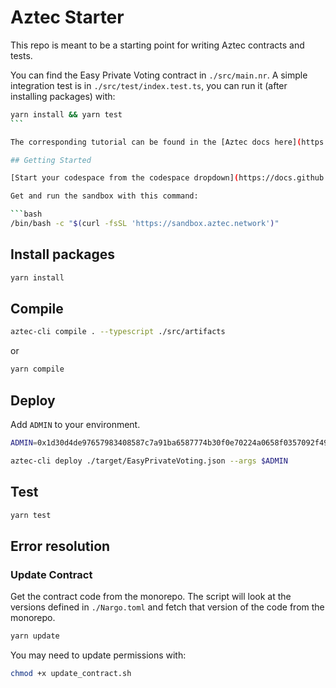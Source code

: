 # Aztec Starter

This repo is meant to be a starting point for writing Aztec contracts and tests.

You can find the Easy Private Voting contract in `./src/main.nr`. A simple integration test is in `./src/test/index.test.ts`, you can run it (after installing packages) with:

````bash
yarn install && yarn test
```

The corresponding tutorial can be found in the [Aztec docs here](https://docs.aztec.network/dev_docs/tutorials/writing_private_voting_contract).

## Getting Started

[Start your codespace from the codespace dropdown](https://docs.github.com/en/codespaces/getting-started/quickstart).

Get and run the sandbox with this command:

```bash
/bin/bash -c "$(curl -fsSL 'https://sandbox.aztec.network')"
````

## Install packages

```bash
yarn install
```

## Compile

```bash
aztec-cli compile . --typescript ./src/artifacts
```

or

```bash
yarn compile
```

## Deploy

Add `ADMIN` to your environment.

```bash
ADMIN=0x1d30d4de97657983408587c7a91ba6587774b30f0e70224a0658f0357092f495
```

```bash
aztec-cli deploy ./target/EasyPrivateVoting.json --args $ADMIN
```

## Test

```bash
yarn test
```

## Error resolution

### Update Contract

Get the contract code from the monorepo. The script will look at the versions defined in `./Nargo.toml` and fetch that version of the code from the monorepo.

```bash
yarn update
```

You may need to update permissions with:

```bash
chmod +x update_contract.sh
```
